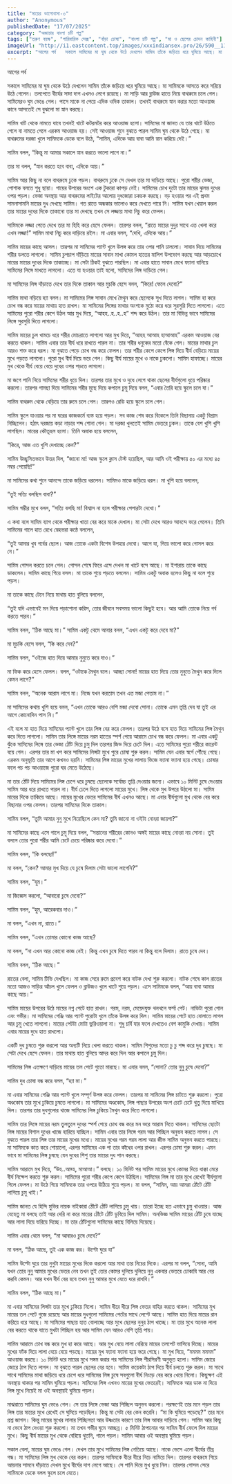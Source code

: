 ```yaml
---
title: "মায়ের ভালোবাসা-৩"
author: "Anonymous"
publishedDate: "17/07/2025"
category: "অজাচার বাংলা চটি গল্প"
tags: ["তরুণ বয়স্ক", "পারিবারিক সেক্স", "বাঁড়া চোষা", "বাংলা চটি গল্প", "মা ও ছেলের চোদন কাহিনী"]
imageUrl: "http://i1.eastcontent.top/images/xxxindiansex.pro/26/590__11.jpg"
excerpt: "আগের পর্ব   সকালে সামিমের মা ঘুম থেকে উঠে দেখলেন সামিম তাঁকে জড়িয়ে ধরে ঘুমিয়ে আছে। মা সামিমকে আসতে করে সরিয়ে উঠে গেলেন। তলপেতে বীর্যের সাদা দাগ এখনও লেগে রয়েছে। মা সাড়ি আর ব্লাউজ হাতে নিয়ে বাথর..."
---
```


আগের পর্ব


সকালে সামিমের মা ঘুম থেকে উঠে দেখলেন সামিম তাঁকে জড়িয়ে ধরে ঘুমিয়ে আছে। মা সামিমকে আসতে করে সরিয়ে উঠে গেলেন। তলপেতে বীর্যের সাদা দাগ এখনও লেগে রয়েছে। মা সাড়ি আর ব্লাউজ হাতে নিয়ে বাথরুমে চলে গেল। সামিমেরও ঘুম ভেঙে গেল। পাসে মাকে না পেয়ে এদিক ওদিক তাকাল। তখনই বাথরুমে স্নান করার মতো আওয়াজ কানে আসতেই সে বুঝলো মা স্নান করছে।


সামিম খাট থেকে নামতে যাবে তখনই খাটে কটরমটর করে আওয়াজ হলো। সামিমের মা জানত যে তার খাটে উঠতে গেলে বা নামতে গেলে এরকম আওয়াজ হয়। সেই আওয়াজ শুনে বুঝতে পারল সামিম ঘুম থেকে উঠে গেছে। মা বাথরুমের দরজা খুলে সামিমকে ডেকে বলে উঠে, “সামিম, এদিকে আয় বাবা আমি স্নান করিয়ে দেই।”

সামিম বলল, “কিন্তু মা আমার সকালে স্নান করতে ভালো লাগে না।”


তার মা বলল, “স্নান করতে হবে বাবা, এদিকে আয়।”

সামিম আর কিছু না বলে বাথরুমে ঢুকে পড়ল। বাথরুমে ঢুকে সে দেখল তার মা দাড়িয়ে আছে। পুরো শরীর ভেজা, পোশাক বলতে শুধু ছায়া। গায়ের উপরের অংশে এক টুকরো কাপড় নেই। সামিমের চোখ দুটো তার মায়ের ঝুলন্ত দুধের ওপর পড়ল। ভেজা অবস্থায় আর বাথরুমের লাইটের আলোয় দুধজোরা চকচক করছে। বড় হওয়ার পর এই প্রথম সামনাসামনি মায়ের দুধ দেখছে সামিম। গত রাতে অন্ধকার ভালোও করে দেখতে পারে নি। সামিম যখন খেয়াল করল তার মায়ের দুধের দিকে তাকানো তার মা দেখছে তখন সে লজ্জায় মাথা নিচু করে ফেলল।


সামিমকে লজ্জা পেতে দেখে তার মা হিহি করে হেসে ফেলল। তারপর বলল, “রাতে মায়ের দুদুর সাথে এত খেলা করে এখন লজ্জা!” সামিম মাথা নিচু করে দাড়িয়ে রইল। মা এবার বলল, “দেখি, এদিকে আয়।”

সামিম মায়ের কাছে আসল। তারপর মা সামিমের প্যান্ট খুলে উলঙ্গ করে তার ওপর পানি ঢাললো। সাবান দিয়ে সামিমের শরীর ডলতে লাগলো। সামিম চুপচাপ দাঁড়িয়ে মায়ের সাবান মাখা কোমল হাতের মালিশ উপভোগ করছে আর আড়চোখে মায়ের মায়ের দুধের দিকে তাকাচ্ছে। মা সেটা ঠিকই বুঝতে পারছিল। মা এবার হাতে সাবান মেখে ফ্যানা বানিয়ে সামিমের লিঙ্গে মাখতে লাগলো। এতে যা হওয়ার তাই হলো, সামিমের লিঙ্গ দাড়িয়ে গেল।


মা সামিমের লিঙ্গ দাঁড়াতে দেখে তার দিকে তাকাল আর মুচকি হেসে বলল, “কিরে! ফেলে দেবো?”

সামিম মাথা নড়িয়ে হ‍্যা বলল। মা সামিমের লিঙ্গ সাবান মেখে মৈথুন করে ছেলেকে সুখ দিতে লাগল। সামিম হা করে চোখ বন্ধ করে মায়ের মাথায় হাত রাখল। মা সামিমের লিঙ্গের মাথার অংশকে মুঠো করে ধরে সুরসুরি দিতে লাগলো। এতে সামিমের পুরো শরীর কেপে উঠল আর মুখ দিয়ে, “আহহ..হ..হ..হ” শব্দ করে উঠল। তার মা বিভিন্ন ভাবে সামিমের লিঙ্গে সুরসুরি দিতে লাগলো।


সামিম মায়ের চুল খামচে ধরে শরীর মোচরাতে লাগলো আর মুখ দিয়ে, “আহহ আআহ হাআআহ” এরকম আওয়াজ বের করতে থাকল। সামিম এবার তার বীর্য ধরে রাখতে পারল না। তার শরীর ধনুকের মতো বেঁকে গেল। মায়ের মাথার চুল আরও শক্ত করে ধরল। মা বুঝতে পেড়ে চোখ বন্ধ করে ফেলল। তার শরীর কেপে কেপে লিঙ্গ দিয়ে বীর্য বেড়িয়ে মায়ের মুখে পড়তে লাগলো। পুরো মুখ বীর্য দিয়ে ভরে গেল। কিছু বীর্য মায়ের মুখে ও নাকে ঢুকলো। সামিম হাফাচ্ছে। মায়ের মুখ থেকে বীর্য বেয়ে বেয়ে দুধের ওপর পড়তে লাগলো।


মা জগে পানি নিয়ে সামিমের শরীর ধুয়ে দিল। তারপর তার মুখে ও দুধে লেগে থাকা ছেলের বীর্যগুলো ধুয়ে পরিষ্কার করলো। তারপর গামছা দিয়ে সামিমের শরীর মুছে দিয়ে কপালে চুমু দিয়ে বলল, “এবার তৈরি হয়ে স্কুলে চলে যা।”

সামিম বাথরুম থেকে বেড়িয়ে তার রুমে চলে গেল। তারপও রেডি হয়ে স্কুলে চলে গেল।


সামিম স্কুলে যাওয়ার পর মা ঘরের কাজকর্মে ব্যস্ত হয়ে পড়ল। সব কাজ শেষ করে বিকেলে তিনি বিছানায় একটু বিশ্রাম নিচ্ছিলেন। হঠাৎ দরজায় কড়া নাড়ার শব্দ শোনা গেল। মা দরজা খুলতেই সামিম ভেতরে ঢুকল। তাকে বেশ খুশি খুশি লাগছিল। মায়ের কৌতূহল হলো। তিনি অবাক হয়ে বললেন,


“কিরে, আজ এত খুশি দেখাচ্ছে কেন?”


সামিম উচ্ছ্বসিতভাবে উত্তর দিল, “জানো মা! আজ স্কুলে ক্লাস টেস্ট হয়েছিল, আর আমি ওই পরীক্ষায় ৫০ এর মধ্যে ৪৫ নম্বর পেয়েছি!”


মা সামিমের কথা শুনে আনন্দে তাকে জড়িয়ে ধরলেন। সামিমও মাকে জড়িয়ে ধরল। মা খুশি হয়ে বললেন,

“তুই সত্যি বলছিস বাবা?”


সামিম গম্ভীর মুখে বলল, “সত্যি বলছি মা! বিশ্বাস না হলে পরীক্ষার পেপারটা দেখো।”


এ কথা বলে সামিম ব্যাগ থেকে পরীক্ষার খাতা বের করে মাকে দেখাল। মা সেটা দেখে আরও আনন্দে ভরে গেলেন। তিনি সামিমের গালে হাত রেখে স্নেহভরা কণ্ঠে বললেন,

“তুই আমার খুব গর্বের ছেলে। আজ তোকে একটা বিশেষ উপহার দেবো। আগে যা, গিয়ে ভালো করে গোসল করে নে।”


সামিম গোসল করতে চলে গেল। গোসল শেষে ফিরে এসে দেখল মা খাটে বসে আছে। মা ইশারায় তাকে কাছে ডাকলেন। সামিম কাছে গিয়ে বসল। মা তাকে শুয়ে পড়তে বললেন। সামিম একটু অবাক হলেও কিছু না বলে শুয়ে পড়ল।


মা তাকে কাছে টেনে নিয়ে মাথায় হাত বুলিয়ে বললেন,

“তুই যদি এভাবেই মন দিয়ে পড়াশোনা করিস, তোর জীবনে সবসময় ভালো কিছুই হবে। আর আমি তোকে নিয়ে গর্ব করতে পারব।”


সামিম বলল, “ঠিক আছে মা।” সামিম একটু থেমে আবার বলল, “এখন একটু করে দেবে মা?”

মা মুচকি হেসে বলল, “কি করে দেব?”

সামিম বলল, “ওইজে হাত দিয়ে আমার নুনুতে করে দাও।”

মা ফিক করে হেসে ফেলল। বলল, “ওটাকে মৈথুন বলে। আচ্ছা সোনা! মায়ের হাত দিয়ে তোর নুনুতে মৈথুন করে দিলে কেমন লাগে?”


সামিম বলল, “অনেক আরাম লাগে মা। নিজে যখন করতাম তখন এত মজা পেতাম না।”

মা সামিমের কথায় খুশি হয়ে বলল, “এখন তোকে আরও বেশি মজা দেবো সোনা। তোকে এমন তৃপ্তি দেব যা তুই এর আগে কোনোদিন পাস নি।”


এই বলে মা হাত দিয়ে সামিমের প্যান্ট খুলে তার লিঙ্গ বের করে ফেলল। তারপর উঠে বসে হাত দিয়ে সামিমের লিঙ্গ মৈথুন করে দিতে লাগলো। সামিম তার লিঙ্গে মায়ের নরম হাতের স্পর্শ পেয়ে আরামে চোখ বন্ধ করে ফেলল। মা এবার একটু ঝুঁকে সামিমের লিঙ্গে তার ভেজা ঠোঁট দিয়ে চুমু দিল তারপর জিভ দিয়ে চেটে দিল। এতে সামিমের পুরো শরীরে কারেন্ট বয়ে গেল। এরপর তার মা খপ করে সামিমের লিঙ্গটা মুখে পুরে চোষা শুরু করল। সামিম যেন এবার স্বর্গে পৌঁছে গেছে। এরকম অনুভূতি তার আগে কখনও হয়নি। সামিমের লিঙ্গ মায়ের মুখের লালায় ভিজে ফ্যানা ফ্যানা হয়ে গেছে। চোষার ফলে পচ পচ আওয়াজে পুরো ঘর মেতে উঠেছে।


মা তার ঠোঁট দিয়ে সামিমের লিঙ্গ চেপে ধরে চুষছে ছেলেকে সর্বোচ্চ তৃপ্তি দেওয়ার জন্যে। এভাবে ১০ মিনিট চুষে দেওয়ার সামিম আর ধরে রাখতে পারল না। বীর্য ঢেলে দিতে লাগলো মায়ের মুখে। লিঙ্গ থেকে মুখ উপরে উঠলো মা। সামিম মায়ের দিকে তাকিয়ে আছে। মায়ের মুখের ভেতর সামিমের বীর্য এখনও আছে। মা এবার বীর্যগুলো মুখ থেকে বের করে বিছানার ওপর ফেলল। তারপর সামিমের দিকে তাকাল।


সামিম বলল, “তুমি আমার নুনু মুখে নিয়েছিলে কেন মা? তুমি জানো না ওইটা নোংরা জায়গা?”

মা সামিমের কাছে এসে গালে চুমু দিয়ে বলল, “সন্তানের শরীরের কোনও অঙ্গই মায়ের কাছে নোংরা নয় সোনা। তুই বললে তোর পুরো শরীর আমি চেটে চেয়ে পরিষ্কার করে দেবো।”


সামিম বলল, “কি বলছো!”

মা বলল, “কেন? আমার মুখ দিয়ে যে চুষে দিলাম সেটা ভালো লাগেনি?”

সামিম বলল, “হুম।”

মা জিজ্ঞেস করলো, “আবারো চুষে দেবো?”

সামিম বলল, “হুম, আরেকবার দাও।”

মা বলল, “এখন না, রাতে।”

সামিম বলল, “এখন তোমার কোনো কাজ আছে?

মা বলল, “না এখন আর কোনো কাজ নেই। কিন্তু এখন চুষে দিতে পারব না কিন্তু বলে দিলাম। রাতে চুষে দেব।

সামিম বলল, “ঠিক আছে।”


রাতের বেলা, সামিম টিভি দেখছিল। মা কাজ সেরে রুমে প্রবেশ করে নাটক দেখা শুরু করলো। নাটক শেষে কাল রাতের মতো আজও সাড়ির আঁচল খুলে ফেলল ও ব্লাউজও খুলে খাটে শুয়ে পড়ল। এসে সামিমকে বলল, “আয় বাবা আমার কাছে আয়।”


সামিম মায়ের উপরের উঠে মায়ের নগ্ন পেটে হাত রাখল। গরম, নরম, মেয়েদযুক্ত থলথলে ফর্সা পেট। নাভিটা পুরো গোল এবং গভীর। মা সামিমের গেঞ্জি আর প্যান্ট পুরোটা খুলে তাঁকে উলঙ্গ করে দিল। সামিম মায়ের পেটে হাত বোলাতে লাগল আর চুমু খেতে লাগলো। মায়ের পেটটা মোটা ভুরিওয়ালা না। শুধু চর্বি যার ফলে দেখতেও বেশ কামুকি দেখায়। সামিম এবার মায়ের দুধে হাত রাখলো।

একটি দুধ চুষতে শুরু করলো আর অন্যটি নিয়ে খেলা করতে থাকল। সামিম শিশুদের মতো চু চু শব্দ করে দুধ চুষছে। মা সেটা দেখে হেসে ফেলল। তার মাথায় হাত বুলিয়ে আদর করে দিল আর কপালে চুমু দিল।


সামিমের লিঙ্গ এতক্ষণে দাড়িয়ে মায়ের তল পেটে গুতো মারছে। মা এবার বলল, “সোনা? তোর নুনু চুষে দেবো?”

সামিম দুধ চোষা বন্ধ করে বলল, “হ‍্যা মা।”

মা এবার সামিমের গেঞ্জি আর প্যান্ট খুলে সম্পূর্ণ উলঙ্গ করে ফেলল। তারপর মা সামিমের লিঙ্গ চাটতে শুরু করলো। পুরো অণ্ডকোষ তার মুখে ঢুকিয়ে চুষতে লাগলো। মা সামিমের অণ্ডকোষ, লিঙ্গ পাছার উপরের অংশ চেটে চেটে থুতু দিয়ে মাখিয়ে দিল। তারপর তার দুধগুলোর খাজে সামিমের লিঙ্গ ঢুকিয়ে মৈথুন করে দিতে লাগলো।


সামিম তার লিঙ্গে মায়ের নরম তুলতুলে দুধের স্পর্শ পেয়ে চোখ বন্ধ করে মন ভরে আরাম নিতে থাকল। সামিমের ছোটো লিঙ্গ মায়ের বিশাল দুধের খাজে হারিয়ে যাচ্ছিল। সামিম এবার তার লিঙ্গে গরম আর পিচ্ছিল অনুভব করতে লাগল। সে বুঝতে পারল তার লিঙ্গ তার মায়ের মুখের মধ্যে। মায়ের মুখের গরম গরম লালা আর জীভ সামিম অনুভব করতে পারছে। মা সামিমকে কাত করে শোয়ালো, এরপর সামিমের এক পা তার কাঁধের ওপর রাখল। এরপর চোষা শুরু করল। এমন ভাবে মা সামিমের লিঙ্গ চুষছে যেন দুধের শিশু তার মায়ের দুধ পান করছে।


সামিম আরামে মুখ দিয়ে, “উহ..আহ্হ, মাআআ।” বলছে। ১০ মিনিট পর সামিম মায়ের মুখে কোমর দিয়ে ধাক্কা মেরে বীর্য নিক্ষেপ করতে শুরু করল। সামিমের পুরো শরীর কেপে কেপে উঠছিল। সামিমের লিঙ্গ মা তার মুখে রেখেই বীর্যগুলো গিলে ফেলল। মা উঠে গিয়ে সামিমকে তার ওপরে উঠিয়ে শুয়ে পড়ল। মা বলল, “সামিম, আয় আমরা ঠোঁটে ঠোঁট লাগিয়ে চুমু খাই।”


সামিম জানত যে হিন্দি মুভির নায়ক নাইকারা ঠোঁটে ঠোঁট লাগিয়ে চুমু খায়। তারো ইচ্ছে হত এভাবে চুমু খাওয়ার। আজ যেহেতু মা বলছে তাই আর দেরি না করে মায়ের ঠোঁটে ঠোঁট ডুবিয়ে দিল সামিম। অনভিজ্ঞ সামিম মায়ের ঠোঁট চুষে যাচ্ছে আর লালা দিয়ে ভরিয়ে দিচ্ছে। মা তার ঠোঁটগুলো সামিমের কাছে বিলিয়ে দিয়েছে।


সামিম এবার থেমে বলল, “মা আবারও চুষে দেবে?”

মা বলল, “ঠিক আছে, তুই এক কাজ কর। উল্টো ঘুরে যা”

সামিম উল্টো ঘুরে তার নুনুটা মায়ের মুখের দিকে করলো আর মাথা তার নিচের দিকে। এরপর মা বলল, “সোনা, আমি যখন তোর নুনু আমার মুখের ভেতর নেব তখন তুই তোর কোমর দুলিয়ে দুলিয়ে নুনু একবার ভেতরে ঢোকাবি আর বের করবি কেমন। আর যখন বীর্য বের হবে তখন নুনু আমার মুখে যেতে ধরে রাখবি।”

সামিম বলল, “ঠিক আছে মা।”


মা এবার সামিমের লিঙ্গটা তার মুখে ঢুকিয়ে নিলো। সামিম ধীরে ধীরে লিঙ্গ ভেতর বাহির করতে থাকল। সামিমের মুখ মায়ের তল পেটে গুজে রয়েছে আর মায়ের দুধগুলো সামিমের পেটের সাথে লেপ্টে আছে। সামিম হাত দিয়ে মায়ের রান করিয়ে ধরে আছে। মা সামিমের পাছায় হাত বোলাচ্ছে আর মুখে ছেলের নুনুর ঠাপ খাচ্ছে। মা তার মুখে অনেক লালা বের করতে থাকে যাতে মুখটা পিচ্ছিল হয় আর সামিম যেন আরও বেশি তৃপ্তি পায়।


সামিম আরামে চোখ বন্ধ করে মুখ হা করে আছে। আর মুখ বেয়ে লালা বেরিয়ে মায়ের তলপেট ভাসিয়ে দিচ্ছে। মায়ের মুখের ফাঁক দিয়ে লালা বেয়ে বেয়ে পড়ছে। মায়ের মুখ ফ্যানা ফ্যানা হয়ে ভরে গেছে। মা মুখ দিয়ে, “মমমম মমমম” আওয়াজ করছে। ১০ মিনিট ধরে মায়ের মুখে সঙ্গম করার পর সামিমের লিঙ্গ শীরসিরণী অনুভূত হলো। সামিম জোরে জোরে ঠাপ দিতে লাগল। মা বুঝতে পারল ছেলের বের হবে। সামিম কয়েকটা ঠাপ দিয়ে বীর্য চলতে শুরু করল। মা সাথে সাথে সামিমের মাথা জড়িয়ে ধরে চেপে ধরে সামিমের লিঙ্গ চুষে সবগুলো বীর্য নিংড়ে বের করে খেয়ে নিলো। কিছুক্ষণ এই অবস্থায় থাকার পর সামিম ঘুমিয়ে পড়ল। সামিমের লিঙ্গ এখনও মায়ের মুখের ভেতরেই। সামিমকে আর ডাক না দিয়ে লিঙ্গ মুখে নিয়েই মা ওই অবস্থায়ই ঘুমিয়ে পড়ল।


মাঝরাতে সামিমের ঘুম ভেঙে গেল। সে তার লিঙ্গে ভেজা আর পিচ্ছিল অনুভব করলো। পরক্ষণেই তার মনে পড়ল তার লিঙ্গ তার মায়ের মুখে রেখেই সে ঘুমিয়ে পড়েছিল। কিন্তু মা সেটা বের কেন করেনি। “মা কি ঘুমিয়ে পড়েছে?” তার মনে প্রশ্ন জাগল। কিন্তু মায়ের মুখের লালার পিচ্ছিলতা আর উষ্ণতার কারণে তার লিঙ্গ আবার দাড়িয়ে গেল। সামিম আর কিছু না ভেবে ঠাপ দেওয়া শুরু করলো। মা তখন গভীর ঘুমে আচ্ছন্ন। ৫ মিনিট ঠাপানোর পর সামিম বীর্য ফেলে দিল মায়ের মুখে। কিছু বীর্য মায়ের মুখ থেকে বেরিয়ে থুতনি, গালে পড়ল। সামিম আবার ওই অবস্থায় ঘুমিয়ে পড়ল।


সকাল বেলা, মায়ের ঘুম ভেঙে গেল। দেখল তার মুখে সামিমের লিঙ্গ নেতিয়ে আছে। নাকে ভেসে এলো বীর্যের তীব্র গন্ধ। মা সামিমের লিঙ্গ মুখ থেকে বের করল। তারপর সামিমকে ধীরে ধীরে নিচে নামিয়ে দিল। তারপর বাথরুমে গিয়ে আয়নার সামনে দাঁড়াতে দেখল মুখে বীর্যের দাগ লেগে আছে। সে পানি দিয়ে মুখ ধুয়ে নিল। তারপর গোসল সেরে সামিমকে ডেকে বলল স্কুলে চলে যেতে।
